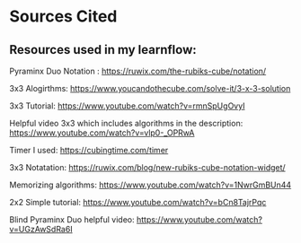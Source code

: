 <h1>Sources Cited</h1>
<h2>Resources used in my learnflow:</h2>

Pyraminx Duo Notation : https://ruwix.com/the-rubiks-cube/notation/

3x3 Alogirthms: https://www.youcandothecube.com/solve-it/3-x-3-solution

3x3 Tutorial: https://www.youtube.com/watch?v=rmnSpUgOvyI

Helpful video 3x3 which includes algorithms in the description: https://www.youtube.com/watch?v=vlp0-_OPRwA

Timer I used: https://cubingtime.com/timer

3x3 Notatation: https://ruwix.com/blog/new-rubiks-cube-notation-widget/

Memorizing algorithms: https://www.youtube.com/watch?v=1NwrGmBUn44

2x2 Simple tutorial: https://www.youtube.com/watch?v=bCn8TajrPqc

Blind Pyraminx Duo helpful video: https://www.youtube.com/watch?v=UGzAwSdRa6I
